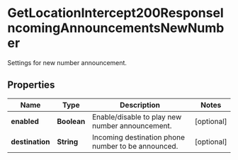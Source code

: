 

# GetLocationIntercept200ResponseIncomingAnnouncementsNewNumber

Settings for new number announcement.

## Properties

| Name | Type | Description | Notes |
|------------ | ------------- | ------------- | -------------|
|**enabled** | **Boolean** | Enable/disable to play new number announcement. |  [optional] |
|**destination** | **String** | Incoming destination phone number to be announced. |  [optional] |



